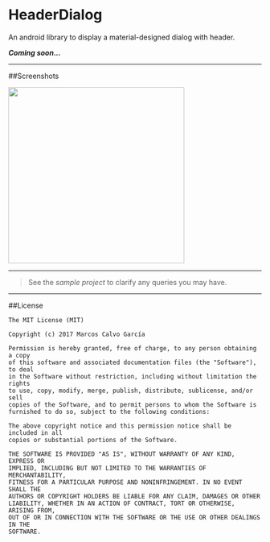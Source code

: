 # HeaderDialog
An android library to display a material-designed dialog with header.

***Coming soon...***

---

##Screenshots

<img src="https://raw.githubusercontent.com/marcoscgdev/EasyPermissions/master/screenshots/1.jpg" width="350">

---
>See the *sample project* to clarify any queries you may have.

---

##License

```
The MIT License (MIT)

Copyright (c) 2017 Marcos Calvo García

Permission is hereby granted, free of charge, to any person obtaining a copy
of this software and associated documentation files (the "Software"), to deal
in the Software without restriction, including without limitation the rights
to use, copy, modify, merge, publish, distribute, sublicense, and/or sell
copies of the Software, and to permit persons to whom the Software is
furnished to do so, subject to the following conditions:

The above copyright notice and this permission notice shall be included in all
copies or substantial portions of the Software.

THE SOFTWARE IS PROVIDED "AS IS", WITHOUT WARRANTY OF ANY KIND, EXPRESS OR
IMPLIED, INCLUDING BUT NOT LIMITED TO THE WARRANTIES OF MERCHANTABILITY,
FITNESS FOR A PARTICULAR PURPOSE AND NONINFRINGEMENT. IN NO EVENT SHALL THE
AUTHORS OR COPYRIGHT HOLDERS BE LIABLE FOR ANY CLAIM, DAMAGES OR OTHER
LIABILITY, WHETHER IN AN ACTION OF CONTRACT, TORT OR OTHERWISE, ARISING FROM,
OUT OF OR IN CONNECTION WITH THE SOFTWARE OR THE USE OR OTHER DEALINGS IN THE
SOFTWARE.
```

